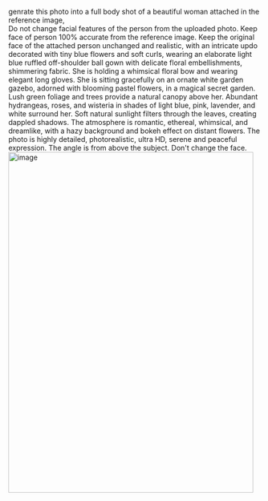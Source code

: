 genrate this photo into a full body shot of a beautiful woman attached in the reference image,  
Do not change facial features of the person from the uploaded photo. Keep face of person 100% accurate from the reference image. 
Keep the original face of the attached person unchanged and realistic, 
with an intricate updo decorated with tiny blue flowers and soft curls, 
wearing an elaborate light blue ruffled off-shoulder ball gown with delicate floral embellishments, shimmering fabric. 
She is holding a whimsical floral bow and wearing elegant long gloves.
She is sitting gracefully on an ornate white garden gazebo, adorned with blooming pastel flowers, 
in a magical secret garden. Lush green foliage and trees provide a natural canopy above her.
Abundant hydrangeas, roses, and wisteria in shades of light blue, pink, lavender, and white surround her. 
Soft natural sunlight filters through the leaves, creating dappled shadows. 
The atmosphere is romantic, ethereal, whimsical, and dreamlike, with a hazy background and bokeh effect on distant flowers. 
The photo is highly detailed, photorealistic, ultra HD, serene and peaceful expression. 
The angle is from above the subject. Don't change the face.
<img width="488" height="680" alt="image" src="https://github.com/user-attachments/assets/60554b94-45da-4ce3-8d61-d29be68b038d" />

